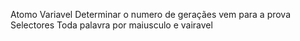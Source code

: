 Atomo
Variavel
Determinar 
o numero de geraçães vem para a prova 
Selectores
Toda palavra por maiusculo e vairavel 